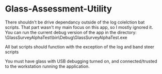 # Glass-Assessment-Utility
There shouldn't be drive dependancy outside of the log colelction bat scripts. That part wasn't my main focus on this app, so I mostly ignored it.
You can run the current debug version of the app in the directory: \GlassSurveyAlphaTest\bin\Debug\GlassSurveyAlphaTest.exe

All bat scripts should function with the exception of the log and band steer scripts

You must have glass with USB debugging turned on, and connected/trusted to the workstation running the application. 
